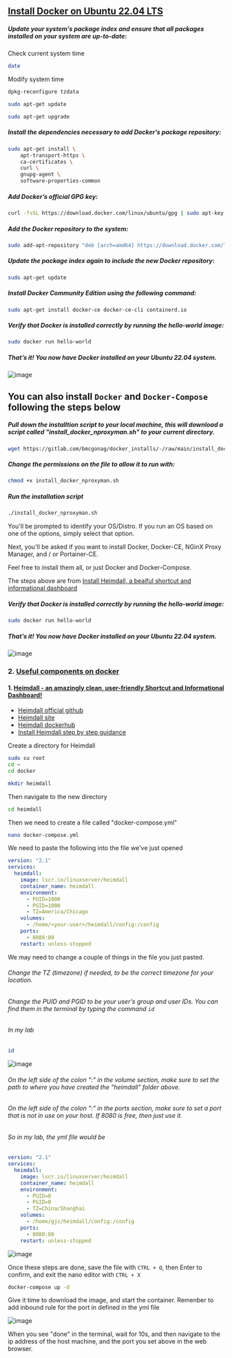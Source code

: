 ## [Install Docker on Ubuntu 22.04 LTS](https://www.youtube.com/watch?v=wCSMDtHPBso)

##### Update your system's package index and ensure that all packages installed on your system are up-to-date:

Check current system time
```sh
date
```

Modify system time
```sh
dpkg-reconfigure tzdata
```

```sh
sudo apt-get update
```

```sh
sudo apt-get upgrade
```

##### Install the dependencies necessary to add Docker’s package repository:
```sh
sudo apt-get install \
    apt-transport-https \
    ca-certificates \
    curl \
    gnupg-agent \
    software-properties-common
```

##### Add Docker’s official GPG key:
```sh
curl -fsSL https://download.docker.com/linux/ubuntu/gpg | sudo apt-key add -
```

##### Add the Docker repository to the system:
```sh
sudo add-apt-repository "deb [arch=amd64] https://download.docker.com/linux/ubuntu $(lsb_release -cs) stable"
```

##### Update the package index again to include the new Docker repository:
```sh
sudo apt-get update
```

##### Install Docker Community Edition using the following command:
```sh
sudo apt-get install docker-ce docker-ce-cli containerd.io
```

##### Verify that Docker is installed correctly by running the hello-world image:
```sh
sudo docker run hello-world
```

##### That’s it! You now have Docker installed on your Ubuntu 22.04 system.
![image](https://user-images.githubusercontent.com/96930989/227760708-cf7ccf34-61fa-483a-a6ba-c049c3864f32.png)


## You can also install `Docker` and `Docker-Compose` following the steps below
##### Pull down the installtion script to your local machine, this will download a script called "install_docker_nproxyman.sh" to your current directory.
```sh
wget https://gitlab.com/bmcgonag/docker_installs/-/raw/main/install_docker_nproxyman.sh
```

##### Change the permissions on the file to allow it to run with:
```sh
chmod +x install_docker_nproxyman.sh
```

##### Run the installation script
```sh
./install_docker_nproxyman.sh
````
You'll be prompted to identify your OS/Distro.  If you run an OS based on one of the options, simply select that option.

Next, you'll be asked if you want to install Docker, Docker-CE, NGinX Proxy Manager, and / or Portainer-CE.

Feel free to install them all, or just Docker and Docker-Compose. 

The steps above are from [Install Heimdall, a beaiful shortcut and informational dashboard](https://wiki.opensourceisawesome.com/books/self-hosted-dashboards/page/install-heimdall-a-beaiful-shortcut-and-informational-dashboard)

##### Verify that Docker is installed correctly by running the hello-world image:
```sh
sudo docker run hello-world
```

##### That’s it! You now have Docker installed on your Ubuntu 22.04 system.
![image](https://user-images.githubusercontent.com/96930989/227760708-cf7ccf34-61fa-483a-a6ba-c049c3864f32.png)



### 2. [Useful components on docker](https://www.youtube.com/watch?v=pBwIm6m6x7M)
#### 1. [Heimdall - an amazingly clean, user-friendly Shortcut and Informational Dashboard!](https://www.youtube.com/watch?v=qFqUXN0jxMQ)
* [Heimdall official github](https://github.com/linuxserver/Heimdall)
* [Heimdall site](https://heimdall.site/)
* [Heimdall dockerhub](https://hub.docker.com/r/linuxserver/heimdall)
* [Install Heimdall step by step guidance](https://wiki.opensourceisawesome.com/books/self-hosted-dashboards/page/install-heimdall-a-beaiful-shortcut-and-informational-dashboard)

Create a directory for Heimdall
```sh
sudo su root
cd ~
cd docker
```

```sh
mkdir heimdall
```

Then navigate to the new directory
```sh
cd heimdall
```

Then we need to create a file called "docker-compose.yml"
```sh
nano docker-compose.yml
```

We need to paste the following into the file we've just opened
```yml
version: "2.1"
services:
  heimdall:
    image: lscr.io/linuxserver/heimdall
    container_name: heimdall
    environment:
      - PUID=1000
      - PGID=1000
      - TZ=America/Chicago
    volumes:
      - /home/<your-user>/heimdall/config:/config
    ports:
      - 8080:80
    restart: unless-stopped
```

We may need to change a couple of things in the file you just pasted.

###### Change the TZ (timezone) if needed, to be the correct timezone for your location.
###### Change the PUID and PGID to be your user's group and user IDs. You can find them in the terminal by typing the command `id`

###### In my lab
```sh
id
```
![image](https://user-images.githubusercontent.com/96930989/227763983-6e2fdabc-f243-447d-860e-a166e5c3ba30.png)

###### On the left side of the colon ":" in the volume section, make sure to set the path to where you have created the "heimdall" folder above.

###### On the left side of the colon ":" in the ports section, make sure to set a port that is not in use on your host.  If 8080 is free, then just use it.

###### So in my lab, the yml file would be
```yml
version: "2.1"
services:
  heimdall:
    image: lscr.io/linuxserver/heimdall
    container_name: heimdall
    environment:
      - PUID=0
      - PGID=0
      - TZ=China/Shanghai
    volumes:
      - /home/gjs/heimdall/config:/config
    ports:
      - 8080:80
    restart: unless-stopped
```
![image](https://user-images.githubusercontent.com/96930989/227764426-76b30534-f63e-4559-a63e-b8373ebf3aff.png)

Once these steps are done, save the file with `CTRL + O`, then Enter to confirm, and exit the nano editor with `CTRL + X`
```sh
docker-compose up -d
```

Give it time to download the image, and start the container. Remenber to add inbound rule for the port in defined in the yml file

![image](https://user-images.githubusercontent.com/96930989/227764638-202e5941-738d-454b-968c-882b734756e5.png)

When you see "done" in the terminal, wait for 10s, and then navigate to the ip address of the host machine, and the port you set above in the web browser.

